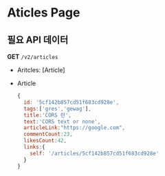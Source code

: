 # Aticles Page

## 필요 API 데이터

**GET** `/v2/articles`

- Aritcles: [Article]
- Article

  ```javascript
  {
    id: '5cf142b857cd51f683cd928e',
    tags:['gres','gewag'],
    title:'CORS 란',
    text:'CORS text or none',
    articleLink:"https://google.com",
    commentCount:23,
    likesCount:42,
    links:{
      self: '/articles/5cf142b857cd51f683cd928e'
    }
  }
  ```
